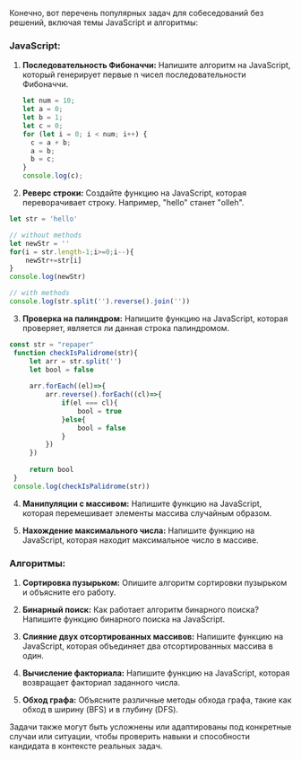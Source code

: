 Конечно, вот перечень популярных задач для собеседований без решений, включая темы JavaScript и алгоритмы:

### JavaScript:

1. **Последовательность Фибоначчи:**
   Напишите алгоритм на JavaScript, который генерирует первые n чисел последовательности Фибоначчи.

   ```javascript
   let num = 10;
   let a = 0;
   let b = 1;
   let c = 0;
   for (let i = 0; i < num; i++) {
     c = a + b;
     a = b;
     b = c;
   }
   console.log(c);
   ```

2. **Реверс строки:**
   Создайте функцию на JavaScript, которая переворачивает строку. Например, "hello" станет "olleh".

```javascript
let str = 'hello'

// without methods
let newStr = ''
for(i = str.length-1;i>=0;i--){
    newStr+=str[i]
}
console.log(newStr)

// with methods
console.log(str.split('').reverse().join(''))
```

3. **Проверка на палиндром:**
   Напишите функцию на JavaScript, которая проверяет, является ли данная строка палиндромом.

```javascript
const str = "repaper"
 function checkIsPalidrome(str){
     let arr = str.split('')
     let bool = false
     
     arr.forEach((el)=>{
         arr.reverse().forEach((cl)=>{
             if(el === cl){
                 bool = true
             }else{
                 bool = false
             }
         })
     })
     
     return bool
 }
 console.log(checkIsPalidrome(str))

```

4. **Манипуляции с массивом:**
   Напишите функцию на JavaScript, которая перемешивает элементы массива случайным образом.

5. **Нахождение максимального числа:**
   Напишите функцию на JavaScript, которая находит максимальное число в массиве.

### Алгоритмы:

1. **Сортировка пузырьком:**
   Опишите алгоритм сортировки пузырьком и объясните его работу.

2. **Бинарный поиск:**
   Как работает алгоритм бинарного поиска? Напишите функцию бинарного поиска на JavaScript.

3. **Слияние двух отсортированных массивов:**
   Напишите функцию на JavaScript, которая объединяет два отсортированных массива в один.

4. **Вычисление факториала:**
   Напишите функцию на JavaScript, которая возвращает факториал заданного числа.

5. **Обход графа:**
   Объясните различные методы обхода графа, такие как обход в ширину (BFS) и в глубину (DFS).

Задачи также могут быть усложнены или адаптированы под конкретные случаи или ситуации, чтобы проверить навыки и способности кандидата в контексте реальных задач.

```

```
